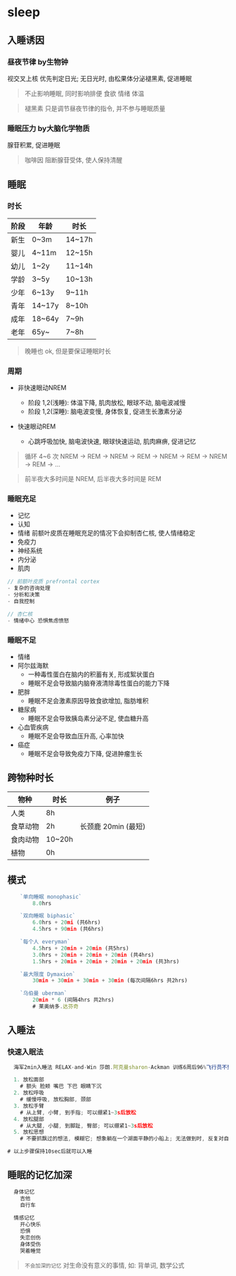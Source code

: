 # sleep

## 入睡诱因

### 昼夜节律 by生物钟

视交叉上核 优先判定日光; 无日光时, 由松果体分泌褪黑素, 促进睡眠

> 不止影响睡眠, 同时影响排便 食欲 情绪 体温

> 褪黑素 只是调节昼夜节律的指令, 并不参与睡眠质量

### 睡眠压力 by大脑化学物质

腺苷积累, 促进睡眠

> 咖啡因 阻断腺苷受体, 使人保持清醒

## 睡眠

### 时长

| 阶段 | 年龄 | 时长   |
| ---- | ---- | ------ |
| 新生 | 0~3m | 14~17h |
| 婴儿 | 4~11m | 12~15h |
| 幼儿 | 1~2y | 11~14h |
| 学龄 | 3~5y | 10~13h |
| 少年 | 6~13y | 9~11h |
| 青年 | 14~17y | 8~10h |
| 成年 | 18~64y | 7~9h |
| 老年 | 65y~ | 7~8h |

> 晚睡也 ok, 但是要保证睡眠时长

### 周期

- 非快速眼动NREM
  - 阶段 1,2(浅睡): 体温下降, 肌肉放松, 眼球不动, 脑电波减慢
  - 阶段 1,2(深睡): 脑电波变慢, 身体恢复, 促进生长激素分泌

- 快速眼动REM
  - 心跳呼吸加快, 脑电波快速, 眼球快速运动, 肌肉麻痹, 促进记忆

> 循环 4~6 次 NREM -> REM -> NREM -> REM -> NREM -> REM -> NREM -> REM -> ...

> 前半夜大多时间是 NREM, 后半夜大多时间是 REM

### 睡眠充足

- 记忆
- 认知
- 情绪 前额叶皮质在睡眠充足的情况下会抑制杏仁核, 使人情绪稳定
- 免疫力
- 神经系统
- 内分泌
- 肌肉

```js
// 前额叶皮质 prefrontal cortex
- 复杂的咨询处理
- 分析和决策
- 自我控制

// 杏仁核
- 情绪中心 恐惧焦虑愤怒
```

### 睡眠不足

- 情绪
- 阿尔兹海默
  - 一种毒性蛋白在脑内的积蓄有关, 形成絮状蛋白
  - 睡眠不足会导致脑内脑脊液清除毒性蛋白的能力下降
- 肥胖
  - 睡眠不足会激素原因导致食欲增加, 脂肪堆积
- 糖尿病
  - 睡眠不足会导致胰岛素分泌不足, 使血糖升高
- 心血管疾病
  - 睡眠不足会导致血压升高, 心率加快
- 癌症
  - 睡眠不足会导致免疫力下降, 促进肿瘤生长

## 跨物种时长

| 物种     | 时长   | 例子                |
| -------- | ------ | ------------------- |
| 人类     | 8h     |
| 食草动物 | 2h     | 长颈鹿 20min (最短) |
| 食肉动物 | 10~20h |
| 植物     | 0h     |

## 模式

```js
    `单向睡眠 monophasic` 
        8.0hrs

    `双向睡眠 biphasic` 
        6.0hrs + 20mi (共6hrs)
        4.5hrs + 90min (共6hrs)

    `每个人 everyman`
        4.5hrs + 20min + 20min (共5hrs)
        3.0hrs + 20min + 20min + 20min (共4hrs)
        1.5hrs + 20min + 20min + 20min + 20min (共3hrs)

    `最大限度 Dymaxion`
        30min + 30min + 30min + 30min (每次间隔6hrs 共2hrs)

    `乌伯曼 uberman`
        20min * 6 (间隔4hrs 共2hrs)
        # 莱奥纳多.达芬奇
```

## 入睡法

### 快速入眠法

```js
  海军2min入睡法 RELAX-and-Win 莎朗.阿克曼sharon-Ackman 训练6周后96%飞行员不到2min入睡(即使喝了咖啡, 在枪炮声中)

  1. 放松面部
    # 额头 脸颊 嘴巴 下巴 眼睛下沉
  2. 放松呼吸
    # 缓慢呼吸, 放松胸部, 颈部
  3. 放松手臂
    # 从上臂, 小臂, 到手指; 可以绷紧1~3s后放松
  4. 放松腿部
    # 从大腿, 小腿, 到脚趾, 臀部; 可以绷紧1~3s后放松 
  5. 放松思想
    # 不要抓飘过的想法, 模糊它; 想象躺在一个湖面平静的小船上; 无法做到时, 反复对自己说"不要想 不要想 不要想.."

# 以上步骤保持10sec后就可以入睡
```

## 睡眠的记忆加深

```js
  身体记忆
    吉他
    自行车
  
  情感记忆
    开心快乐
    恐惧
    失恋创伤
    身体受伤
    哭着睡觉

```

> `不会加深的记忆` 对生命没有意义的事情, 如: 背单词, 数学公式